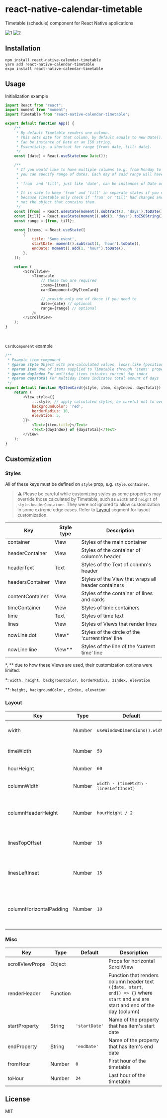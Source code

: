 # react-native-calendar-timetable

Timetable (schedule) component for React Native applications

![1](https://user-images.githubusercontent.com/23461412/145890144-07eff339-0658-41f2-8318-dbaa502db103.png)
![2](https://user-images.githubusercontent.com/23461412/145890153-13b72083-b530-4af7-9c20-7093cddbca14.png)



## Installation

```shell
npm install react-native-calendar-timetable
yarn add react-native-calendar-timetable
expo install react-native-calendar-timetable
```

## Usage

Initialization example

```js
import React from "react";
import moment from "moment";
import Timetable from "react-native-calendar-timetable";

export default function App() {
    /**
     * By default Timetable renders one column.
     * This sets date for that column, by default equals to new Date().
     * Can be instance of Date or an ISO string.
     * Essentially, a shortcut for range {from: date, till: date}.
     */
    const [date] = React.useState(new Date());

    /**
     * If you would like to have multiple columns (e.g. from Monday to Sunday),
     * you can specify range of dates. Each day of said range will have its own column.
     *
     * 'from' and 'till', just like 'date', can be instances of Date or an ISO strings.
     *
     * It is safe to keep 'from' and 'till' in separate states if you need to
     * because Timetable only check if 'from' or 'till' had changed and
     * not the object that contains them.
     */
    const [from] = React.useState(moment().subtract(3, 'days').toDate());
    const [till] = React.useState(moment().add(3, 'days').toISOString());
    const range = {from, till};

    const [items] = React.useState([
        {
            title: 'Some event',
            startDate: moment().subtract(1, 'hour').toDate(),
            endDate: moment().add(1, 'hour').toDate(),
        },
    ]);

    return (
        <ScrollView>
            <Timetable
                // these two are required
                items={items}
                cardComponent={MyItemCard}

                // provide only one of these if you need to
                date={date} // optional
                range={range} // optional
            />
        </ScrollView>
    );
}
```
<br/>

`CardComponent` example

```js
/**
 * Example item component
 * @param style Object with pre-calculated values, looks like {position: 'absolute', zIndex: 3, width: Number, height: Number, top: Number, left: Number}
 * @param item One of items supplied to Timetable through 'items' property
 * @param dayIndex For multiday items inicates current day index
 * @param daysTotal For multiday items indicates total amount of days
 */
export default function MyItemCard({style, item, dayIndex, daysTotal}) {
    return (
        <View style={{
            ...style, // apply calculated styles, be careful not to override these accidentally (unless you know what you are doing)
            backgroundColor: 'red',
            borderRadius: 10,
            elevation: 5,
        }}>
            <Text>{item.title}</Text>
            <Text>{dayIndex} of {daysTotal}</Text>
        </View>
    );
}
```

## Customization

### Styles

All of these keys must be defined on `style` prop, e.g. `style.container`.

> :warning: Please be careful while customizing styles as some properties may override those calculated by Timetable, such as `width` and `height` of `style.headerContainer`.
> They were not ignored to allow customization in some extreme edge cases.
> Refer to [Layout](#layout) segment for layout customization.

| Key | Style type | Description |
|---|---|---|
| container | View | Styles of the main container |
| headerContainer | View | Styles of the container of column's header |
| headerText | Text | Styles of the Text of column's header |
| headersContainer | View | Styles of the View that wraps all header containers |
| contentContainer | View | Styles of the container of lines and cards |
| timeContainer | View | Styles of time containers |
| time | Text | Styles of time text |
| lines | View | Styles of Views that render lines |
| nowLine.dot | View* | Styles of the circle of the 'current time' line |
| nowLine.line | View** | Styles of the line of the 'current time' line |

\*, \*\* due to how these Views are used, their customization options were limited:

\*: `width, height, backgroundColor, borderRadius, zIndex, elevation`

\*\*: `height, backgroundColor, zIndex, elevation`

### Layout

| Key | Type | Default | Description |
|---|---|---|---|
| width | Number | `useWindowDimensions().width` | Width of whole component
| timeWidth | Number | `50` | Width of time containers
| hourHeight | Number | `60` | Height of hour row
| columnWidth | Number | `width - (timeWidth - linesLeftInset)` | Width of day columns
| columnHeaderHeight | Number | `hourHeight / 2` | Height of the container of column's header
| linesTopOffset | Number | `18` | How far the lines are from top border
| linesLeftInset | Number | `15` | How far the lines are moved left from time's right border
| columnHorizontalPadding | Number | `10` | Space between column borders and column cards

### Misc

| Key | Type | Default | Description |
|---|---|---|---|
| scrollViewProps | Object |  | Props for horizontal ScrollView |
| renderHeader | Function |  | Function that renders column header text `({date, start, end}) => {}` where `start` and `end` are start and end of the day (column)
| startProperty | String | `'startDate'` | Name of the property that has item's start date |
| endProperty | String | `'endDate'` | Name of the property that has item's end date |
| fromHour | Number | `0` | First hour of the timetable |
| toHour | Number | `24` | Last hour of the timetable |

## License

MIT

